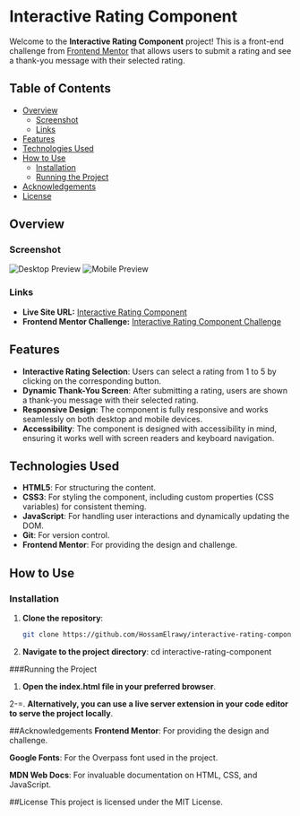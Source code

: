 # Interactive Rating Component

Welcome to the **Interactive Rating Component** project! This is a front-end challenge from [Frontend Mentor](https://www.frontendmentor.io) that allows users to submit a rating and see a thank-you message with their selected rating.

## Table of Contents

- [Overview](#overview)
  - [Screenshot](#screenshot)
  - [Links](#links)
- [Features](#features)
- [Technologies Used](#technologies-used)
- [How to Use](#how-to-use)
  - [Installation](#installation)
  - [Running the Project](#running-the-project)
- [Acknowledgements](#acknowledgements)
- [License](#license)

## Overview

### Screenshot

![Desktop Preview](./screenshots/desktop-design.png)
![Mobile Preview](./screenshots/mobile-design.png)

### Links

- **Live Site URL:** [Interactive Rating Component](https://your-live-site-url.com)
- **Frontend Mentor Challenge:** [Interactive Rating Component Challenge](https://www.frontendmentor.io/challenges/interactive-rating-component-koxpeBUmI)

## Features

- **Interactive Rating Selection**: Users can select a rating from 1 to 5 by clicking on the corresponding button.
- **Dynamic Thank-You Screen**: After submitting a rating, users are shown a thank-you message with their selected rating.
- **Responsive Design**: The component is fully responsive and works seamlessly on both desktop and mobile devices.
- **Accessibility**: The component is designed with accessibility in mind, ensuring it works well with screen readers and keyboard navigation.

## Technologies Used

- **HTML5**: For structuring the content.
- **CSS3**: For styling the component, including custom properties (CSS variables) for consistent theming.
- **JavaScript**: For handling user interactions and dynamically updating the DOM.
- **Git**: For version control.
- **Frontend Mentor**: For providing the design and challenge.

## How to Use

### Installation

1. **Clone the repository**:
   ```bash
   git clone https://github.com/HossamElrawy/interactive-rating-component.git

2. **Navigate to the project directory**:
cd interactive-rating-component

###Running the Project
1. **Open the index.html file in your preferred browser**.

2-=. **Alternatively, you can use a live server extension in your code editor to serve the project locally**.

##Acknowledgements
**Frontend Mentor**: For providing the design and challenge.

**Google Fonts**: For the Overpass font used in the project.

**MDN Web Docs**: For invaluable documentation on HTML, CSS, and JavaScript.

##License
This project is licensed under the MIT License.
